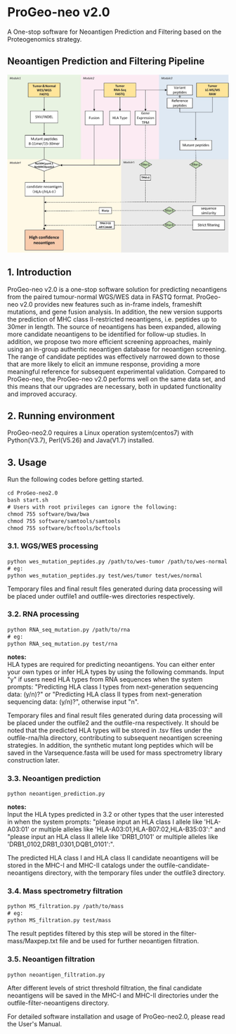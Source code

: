 # ProGeo-neo v2.0

A One-stop software for Neoantigen Prediction and Filtering based on the Proteogenomics strategy.
## Neoantigen Prediction and Filtering Pipeline
![](pipeline.jpg)
## 1. Introduction
ProGeo-neo v2.0 is a one-stop software solution for predicting neoantigens from the paired tumour-normal WGS/WES data in FASTQ format. ProGeo-neo v2.0 provides new features such as in-frame indels, frameshift mutations, and gene fusion analysis. In addition, the new version supports the prediction of MHC class II-restricted neoantigens, i.e. peptides up to 30mer in length. The source of neoantigens has been expanded, allowing more candidate neoantigens to be identified for follow-up studies. In addition, we propose two more efficient screening approaches, mainly using an in-group authentic neoantigen database for neoantigen screening. The range of candidate peptides was effectively narrowed down to those that are more likely to elicit an immune response, providing a more meaningful reference for subsequent experimental validation. Compared to ProGeo-neo, the ProGeo-neo v2.0 performs well on the same data set, and this means that our upgrades are necessary, both in updated functionality and improved accuracy. 
## 2. Running environment
ProGeo-neo2.0 requires a Linux operation system(centos7) with Python(V3.7), Perl(V5.26) and Java(V1.7) installed.
## 3. Usage
Run the following codes before getting started.
```
cd ProGeo-neo2.0
bash start.sh 
# Users with root privileges can ignore the following:
chmod 755 software/bwa/bwa 
chmod 755 software/samtools/samtools 
chmod 755 software/bcftools/bcftools
```
### 3.1. WGS/WES processing
```
python wes_mutation_peptides.py /path/to/wes-tumor /path/to/wes-normal
# eg:
python wes_mutation_peptides.py test/wes/tumor test/wes/normal
```
Temporary files and final result files generated during data processing will be placed under outfile1 and outfile-wes directories respectively.
### 3.2. RNA processing
```
python RNA_seq_mutation.py /path/to/rna
# eg:
python RNA_seq_mutation.py test/rna
```
**notes:**  
HLA types are required for predicting neoantigens. You can either enter your own types or infer HLA types by using the following commands.
Input "y" if users need HLA types from RNA sequences when the system prompts: "Predicting HLA class I types from next-generation sequencing data: (y/n)?" or "Predicting HLA class II types from next-generation sequencing data: (y/n)?", otherwise input "n".

Temporary files and final result files generated during data processing will be placed under the outfile2 and the outfile-rna respectively. It should be noted that the predicted HLA types will be stored in .tsv files under the outfile-rna/hla directory, contributing to subsequent neoantigen screening strategies. In addition, the synthetic mutant long peptides which will be saved in the Varsequence.fasta will be used for mass spectrometry library construction later.
### 3.3. Neoantigen prediction
```
python neoantigen_prediction.py
```
**notes:**  
Input the HLA types predicted in 3.2 or other types that the user interested in when the system prompts: 
"please input an HLA class I allele like 'HLA-A03:01' or multiple alleles like 'HLA-A03:01,HLA-B07:02,HLA-B35:03':" and "please input an HLA class II allele like 'DRB1_0101' or multiple alleles like 'DRB1_0102,DRB1_0301,DQB1_0101':".

The predicted HLA class I and HLA class II candidate neoantigens will be stored in the MHC-I and MHC-II catalogs under the outfile-candidate-neoantigens directory, with the temporary files under the outfile3 directory.
### 3.4. Mass spectrometry filtration
```
python MS_filtration.py /path/to/mass
# eg:
python MS_filtration.py test/mass
```
The result peptides filtered by this step will be stored in the filter-mass/Maxpep.txt file and be used for further neoantigen filtration.
### 3.5. Neoantigen filtration
```
python neoantigen_filtration.py
```
After different levels of strict threshold filtration, the final candidate neoantigens will be saved in the MHC-I and MHC-II directories under the outfile-filter-neoantigens directory.

For detailed software installation and usage of ProGeo-neo2.0, please read the User's Manual.

